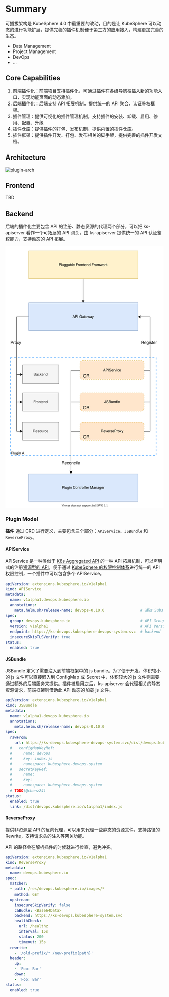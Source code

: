 # Summary

可插拔架构是 KubeSphere 4.0 中最重要的改动，目的是让 KubeSphere 可以动态的进行功能扩展，提供完善的插件机制便于第三方的应用接入，构建更加完善的生态。

- Data Management
- Project Management
- DevOps
- ...

## Core Capabilities

1. 前端插件化：前端项目支持插件化，可通过插件在各级导航栏插入新的功能入口，实现功能页面的动态添加。
2. 后端插件化：后端支持 API 拓展机制，提供统一的 API 聚合，认证鉴权框架。
3. 插件管理：提供可视化的插件管理机制，支持插件的安装、卸载、启用、停用、配置、升级
4. 插件仓库：提供插件的打包、发布机制，提供内置的插件仓库。
5. 插件框架：提供插件开发、打包、发布相关的脚手架，提供完善的插件开发文档。
   
## Architecture

![plugin-arch](../images/pluggable-arch.png)

## Frontend

TBD

## Backend

后端的插件化主要包含 API 的注册、静态资源的代理两个部分，可以把 ks-apiserver 看作一个可拓展的 API 网关，由 ks-apiserver 提供统一的 API 认证鉴权能力，支持动态的 API 拓展。

![backend](../images/pluggable-backend.svg)

### Plugin Model

**插件** 通过 CRD 进行定义，主要包含三个部分：`APIService`、`JSBundle` 和 `ReverseProxy`。

#### APIService

APIService 是一种类似于 [K8s Aggregated API](https://kubernetes.io/docs/concepts/extend-kubernetes/api-extension/apiserver-aggregation/) 的一种 API 拓展机制，可以声明式的注册[资源型的 API](https://kubernetes.io/zh/docs/reference/using-api/api-concepts/)，便于通过 [KubeSphere 的权限控制体系](#TODO)进行统一的 API 权限控制，一个插件中可以包含多个 APIService。

```yaml
apiVersion: extensions.kubesphere.io/v1alpha1
kind: APIService
metadata:
  name: v1alpha1.devops.kubesphere.io
  annotations:
    meta.helm.sh/release-name: devops-0.10.0                # 通过 Subscription 订阅插件之后，插件 chart 中包含的 APIService 通过 helm 创建出来
spec:
  group: devops.kubesphere.io                               # API Group
  version: v1alpha1                                         # API Version
  endpoint: https://ks-devops.kubesphere-devops-system.svc  # backend
  insecureSkipTLSVerify: true
status:
  enabled: true
```

#### JSBundle

JSBundle 定义了需要注入到前端框架中的 js bundle。为了便于开发，体积较小的 js 文件可以直接嵌入到 ConfigMap 或 Secret 中，体积较大的 js 文件则需要通过额外的后端服务来提供。插件被启用之后，ks-apiserver 会代理相关的静态资源请求，前端框架则借助此 API 动态的加载 js 文件。

```yaml
apiVersion: extensions.kubesphere.io/v1alpha1
kind: JSBundle
metadata:
  name: v1alpha1.devops.kubesphere.io
  annotations:
    meta.helm.sh/release-name: devops-0.10.0  
spec:
  rawFrom:
    url: https://ks-devops.kubesphere-devops-system.svc/dist/devops.kubesphere.io/v1alpha1/index.js
  #   configMapKeyRef:
  #     name: devops
  #     key: index.js
  #     namespace: kubesphere-devops-system
  #   secretKeyRef:
  #     name: 
  #     key: 
  #     namespace: kubesphere-devops-system
  # TODO(@chenz24)
status:
  enabled: true
  link: /dist/devops.kubesphere.io/v1alpha1/index.js
```

#### ReverseProxy

提供非资源型 API 的反向代理，可以用来代理一些静态的资源文件，支持路径的 Rewrite，支持请求头的注入等网关功能。

API 的路径会在解析插件的时候就进行检查，避免冲突。

```yaml
apiVersion: extensions.kubesphere.io/v1alpha1
kind: ReverseProxy
metadata:
  name: devops.kubesphere.io
spec:
  matcher:
  - path: /res/devops.kubesphere.io/images/*
    method: GET
  upstream:
    insecureSkipVerify: false
    caBudle: <Base64Data>
    backend: https://ks-devops.kubesphere-system.svc
    healthCheck:
      url: /healthz
      interval: 15s
      status: 200
      timeout: 15s
  rewrite:
    - '/old-prefix/* /new-prefix{path}'
  header:
    up:
    - 'Foo: Bar'
    down:
    - 'Foo: Bar'
status:
  enabled: true
```